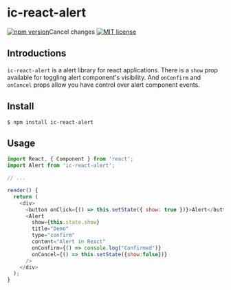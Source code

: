 # ic-react-alert

[![npm version](http://img.shields.io/npm/v/ic-react-alert.svg?style=flat)](https://www.npmjs.com/package/ic-react-alert)Cancel changes
[![MIT license](http://img.shields.io/badge/license-MIT-brightgreen.svg)](http://opensource.org/licenses/MIT)

## Introductions

`ic-react-alert` is a alert library for react applications. There is a `show` prop available for toggling alert component's visibility.
And `onConfirm` and `onCancel` props allow you have  control over alert component events.

## Install

```
$ npm install ic-react-alert
```

## Usage

```js
import React, { Component } from 'react';
import Alert from 'ic-react-alert';

// ...

render() {
  return (
    <div>
      <button onClick={() => this.setState({ show: true })}>Alert</button>
      <Alert
        show={this.state.show}
        title="Demo"
        type="confirm"
        content="Alert in React"
        onConfirm={() => console.log("Confirmed")}
        onCancel={() => this.setState({show:false})}
      />
    </div>
  );
}
```
